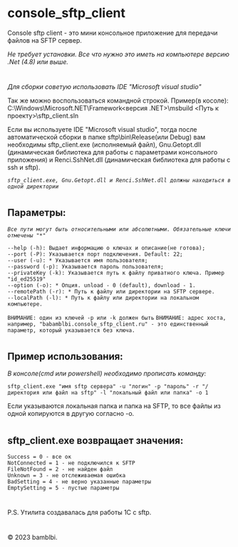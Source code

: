 # **console_sftp_client**
 Console sftp client - это мини консольное приложение для передачи файлов на SFTP сервер. 

 _Не требует установки. Все что нужно это иметь на компьютере версию .Net (4.8) или выше._  
  
#
 _Для сборки советую использовать IDE "Microsoft visual studio"_
 
 Так же можно воспользоваться командной строкой. Пример(в косоле): C:\Windows\Microsoft.NET\Framework\<версия .NET>\msbuild <Путь к проекту>\sftp_client.sln

 Если вы используете IDE "Microsoft visual studio", тогда после автоматической сборки в папке sftp\bin\Release(или Debug) вам необходимы sftp_client.exe (исполняемый файл), Gnu.Getopt.dll (динамическая библиотека для работы с параметрами консольного приложения) и Renci.SshNet.dll (динамическая библиотека для работы с ssh и sftp).  
   
 _`sftp_client.exe, Gnu.Getopt.dll и Renci.SshNet.dll должны находиться в одной директории`_
   
#
## Параметры:

 _`Все пути могут быть относительными или абсолютными. Обязательные ключи отмечены "*"`_

    --help (-h): Выдает информацию о ключах и описание(не готова);
    --port (-P): Указывается порт подключения. Default: 22;
    --user (-u): * Указывается имя пользователя;
    --password (-p): Указывается пароль пользователя;
    --privateKey (-k): Указывается путь к файлу приватного ключа. Пример "id_ed25519"
    --option (-o): * Опция. unload - 0 (default), download - 1.
    --remotePath (-r): * Путь к файлу или директории на SFTP сервере.
    --localPath (-l): * Путь к файлу или директории на локальном компьютере.

`ВНИМАНИЕ: один из ключей -p или -k должен быть`
`ВНИМАНИЕ: адрес хоста, например, "babamblbi.console_sftp_client.ru" - это единственный параметр, который указывается без ключа.`

#
## Пример использования:  
_В консоле(cmd или powershell) необходимо прописать команду:_

`sftp_client.exe "имя sftp сервера" -u "логин" -p "пароль" -r "/директория или файл на sftp" -l "локальный файл или папка" -o 1`

Если указываются локальная папка и папка на SFTP, то все файлы из одной копируются в другую согласно -o.
  
#
## sftp_client.exe возвращает значения:

    Success = 0 - все ок
    NotConnected = 1 - не подключился к SFTP
    FileNotFound = 2 - не найден файл
    Unknown = 3 - не отслеживаемая ошибка
    BadSetting = 4 - не верно указанные параметры
    EmptySetting = 5 - пустые параметры

#
P.S. Утилита создавалась для работы 1С с sftp.
#
&copy; 2023 bamblbi.